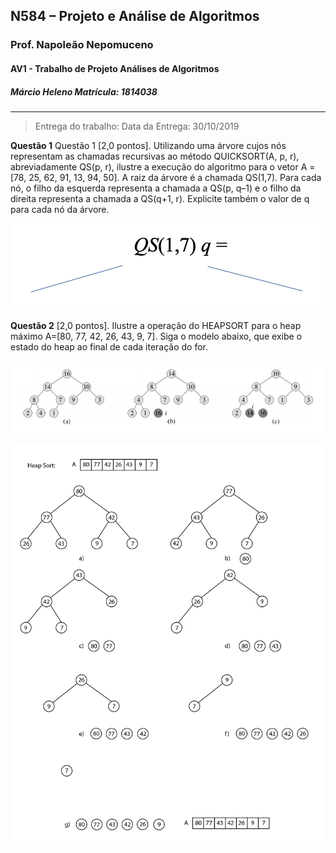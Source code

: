## N584 – Projeto e Análise de Algoritmos

### Prof. Napoleão Nepomuceno

#### AV1 - Trabalho de Projeto Análises de Algoritmos

##### Márcio Heleno **Matrícula: 1814038**

---

> Entrega do trabalho:
> Data da Entrega: 30/10/2019

**Questão 1** Questão 1 [2,0 pontos]. Utilizando uma árvore cujos nós representam as chamadas recursivas ao método QUICKSORT(A, p, r), abreviadamente QS(p, r), ilustre a execução do algoritmo para o vetor A = [78, 25, 62, 91, 13, 94, 50]. A raiz da árvore é a chamada QS(1,7). Para cada nó, o filho da esquerda representa a chamada a QS(p, q–1) e o filho da direita representa a chamada a QS(q+1, r). Explicite também o valor de q para cada nó da árvore.

![árvore](./img/Inicio_arvore_recursao.png "árvore de recursão")

**Questão 2** [2,0 pontos]. Ilustre a operação do HEAPSORT para o heap máximo A=[80, 77, 42, 26,
43, 9, 7]. Siga o modelo abaixo, que exibe o estado do heap ao final de cada iteração do for.

![árvore](./img/exemplo_heapsort.png "Exemplo do passo a passo")

![árvore](./img/HeapSort.png "Resposta passo a passo")
